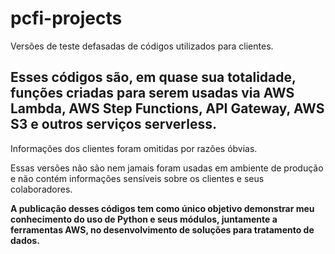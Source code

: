 # pcfi-projects
Versões de teste defasadas de códigos utilizados para clientes.

## Esses códigos são, em quase sua totalidade, funções criadas para serem usadas via AWS Lambda, AWS Step Functions, API Gateway, AWS S3 e outros serviços serverless.

Informações dos clientes foram omitidas por razões óbvias.

Essas versões não são nem jamais foram usadas em ambiente de produção e não contém informações sensíveis sobre os clientes e seus colaboradores.

**A publicação desses códigos tem como único objetivo demonstrar meu conhecimento do uso de Python e seus módulos, juntamente a ferramentas AWS, no desenvolvimento de soluções para tratamento de dados.**
